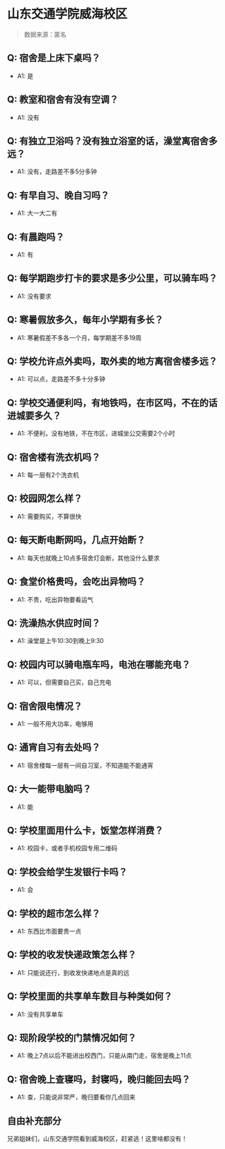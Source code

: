 # 山东交通学院威海校区

> 数据来源：匿名

## Q: 宿舍是上床下桌吗？

- A1: 是

## Q: 教室和宿舍有没有空调？

- A1: 没有

## Q: 有独立卫浴吗？没有独立浴室的话，澡堂离宿舍多远？

- A1: 没有，走路差不多5分多钟

## Q: 有早自习、晚自习吗？

- A1: 大一大二有

## Q: 有晨跑吗？

- A1: 有

## Q: 每学期跑步打卡的要求是多少公里，可以骑车吗？

- A1: 没有要求

## Q: 寒暑假放多久，每年小学期有多长？

- A1: 寒暑假差不多各一个月，每学期差不多19周

## Q: 学校允许点外卖吗，取外卖的地方离宿舍楼多远？

- A1: 可以点，走路差不多十分多钟

## Q: 学校交通便利吗，有地铁吗，在市区吗，不在的话进城要多久？

- A1: 不便利，没有地铁，不在市区，进城坐公交需要2个小时

## Q: 宿舍楼有洗衣机吗？

- A1: 每一层有2个洗衣机

## Q: 校园网怎么样？

- A1: 需要购买，不算很快

## Q: 每天断电断网吗，几点开始断？

- A1: 每天也就晚上10点多宿舍灯会断，其他没什么要求

## Q: 食堂价格贵吗，会吃出异物吗？

- A1: 不贵，吃出异物要看运气

## Q: 洗澡热水供应时间？

- A1: 澡堂是上午10:30到晚上9:30

## Q: 校园内可以骑电瓶车吗，电池在哪能充电？

- A1: 可以，但需要自己买，自己充电

## Q: 宿舍限电情况？

- A1: 一般不用大功率，电够用

## Q: 通宵自习有去处吗？

- A1: 宿舍楼每一层有一间自习室，不知道能不能通宵

## Q: 大一能带电脑吗？

- A1: 能

## Q: 学校里面用什么卡，饭堂怎样消费？

- A1: 校园卡，或者手机校园专用二维码

## Q: 学校会给学生发银行卡吗？

- A1: 会

## Q: 学校的超市怎么样？

- A1: 东西比市面要贵一点

## Q: 学校的收发快递政策怎么样？

- A1: 只能说还行，到收发快递地点是真的远

## Q: 学校里面的共享单车数目与种类如何？

- A1: 没有共享单车

## Q: 现阶段学校的门禁情况如何？

- A1: 晚上7点以后不能进出校西门，只能从南门走，宿舍是晚上11点

## Q: 宿舍晚上查寝吗，封寝吗，晚归能回去吗？

- A1: 查，只能说非常严，晚归要看你几点回来

## 自由补充部分

兄弟姐妹们，山东交通学院看到威海校区，赶紧逃！这里啥都没有！